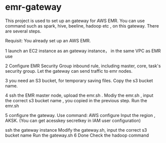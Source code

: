 # emr-gateway

This project is used to set up an gateway for AWS EMR.
You can use  command such as spark, hive, beeline, hadoop etc , on this gateway.
There are several steps.

Requisit:
You already set up an AWS EMR.

1 launch an EC2 instance as an gateway instance， in the same VPC as EMR use

2 Configure EMR Security Group inbound rule, including master, core, task's security group.
Let the gateway can send traffic to emr nodes.

3 you need an S3 bucket, for temporary saving files. Copy the s3 bucket name.

4 ssh the EMR master node, upload the emr.sh .
Modiy the emr.sh , input the correct s3 bucket name , you copied in the previous step.
Run the emr.sh

5 configure the gateway.
Use command:
AWS configure
Input the region , AKSK. (You can get acesskey secretkey in IAM user configuration)

ssh the gateway instance
Modify the gateway.sh, input the correct s3 bucket name
Run the gateway.sh
6 Done
Check the hadoop command
